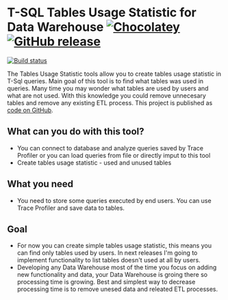 # T-SQL Tables Usage Statistic for Data Warehouse  [![Chocolatey](https://img.shields.io/chocolatey/dt/TablesUsageStatistic.svg)](https://chocolatey.org/packages/TablesUsageStatistic/) [![GitHub release](https://img.shields.io/github/release/LKrysik/TablesUsageStatistic.svg)](https://github.com/LKrysik/TablesUsageStatistic/releases) 

[![Build status](https://tablesusagestatistic.visualstudio.com/TablesUsageStatistic/_apis/build/status/TablesUsageStatistic)](https://tablesusagestatistic.visualstudio.com/TablesUsageStatistic/_apis/build/status/TablesUsageStatistic)

The Tables Usage Statistic tools allow you to create tables usage statistic in T-Sql queries. Main goal of this tool is to find what tables was used in queries. Many time you may wonder what tables are used by users and what are not used. With this knowledge you could remove unnecesary tables and remove any existing ETL process.
This project is published as [code on GitHub](https://github.com/LKrysik/TablesUsageStatistic/).


## What can you do with this tool?

- You can connect to database and analyze queries saved by Trace Profiler or you can load queries from file or directly imput to this tool
- Create tables usage statistic - used and unused tables 

## What you need

- You need to store some queries executed by end users. You can use Trace Profiler and save data to tables. 

## Goal

- For now you can create simple tables usage statistic, this means you can find only tables used by users. In next releases I'm going to implement functionality to list tables doesn't used at all by users.
- Developing any Data Warehouse most of the time you focus on adding new functionality and data, your Data Warehouse is groing there so processing time is growing. Best and simplest way to decrease processing time is to remove unesed data and releated ETL processes.

